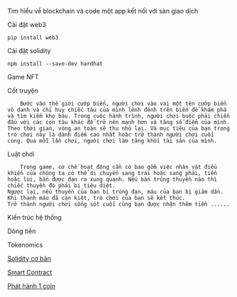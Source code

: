 Tìm hiểu về blockchain và code một app kết nối với sàn giao dịch

Cài đặt web3
```
pip install web3
```

Cài đặt solidity
```
npm install --save-dev hardhat
```

Game NFT 

Cốt truyện 

    	Bước vào thế giới cướp biển, người chơi vào vai một tên cướp biển vô danh và chỉ huy chiếc tàu của mình lênh đênh trên biển để khám phá và tìm kiếm kho báu. Trong cuộc hành trình, người chơi buộc phải chiến đấu với các con tàu khác để trở nên mạnh hơn và tăng số điểm của mình. Theo thời gian, vòng an toàn sẽ thu nhỏ lại. Và mục tiêu của bạn trong trò chơi này là dành điểm cao nhất hoặc trở thành người chơi cuối cùng. Qua mỗi lần chơi, người chơi làm tăng khối tài sản của mình.

Luật chơi

    	Trong game, cơ chế hoạt động cần có bao gồm việc nhân vật điều khiển của chúng ta có thể di chuyển sang trái hoặc sang phải, tiến hoặc lùi, bắn được đạn ra xung quanh. Nếu bắn trúng thuyền nào thì chiếc thuyền đó phải bị tiêu diệt.
	Ngược lại, nếu thuyền của bạn bị trúng đạn, máu của bạn bị giảm dần. Khi thanh máu đã cạn kiệt, trò chơi của bạn sẽ kết thúc.
    Trở thành người chơi sống sót cuối cùng bạn được nhận thêm tiền ......

Kiến trúc hệ thống

Dòng tiền

Tokenomics




[Solidity cơ bản](https://github.com/hung14102001/SE06-24.2/blob/master/Documents/Basic%20Solidity.md)

[Smart Contract](https://github.com/hung14102001/SE06-24.2/blob/master/Documents/Smart%20Contract.MD)

[Phát hành 1 coin](https://github.com/hung14102001/SE06-24.2/blob/master/Documents/Quy%20tr%C3%ACnh%20k%C4%A9%20thu%E1%BA%ADt%20ph%C3%A1t%20h%C3%A0nh%201%20coin.MD)
